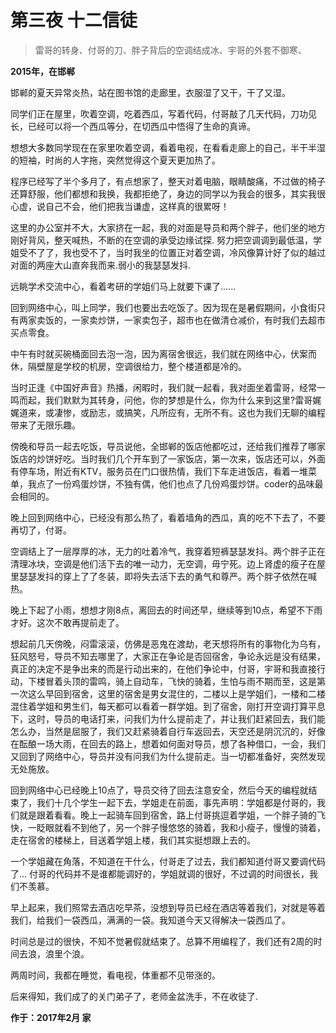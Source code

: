 # 第三夜 十二信徒

> 雷哥的转身、付哥的刀、胖子背后的空调结成冰、宇哥的外套不御寒、

**2015年，在邯郸**

邯郸的夏天异常炎热，站在图书馆的走廊里，衣服湿了又干，干了又湿。

同学们正在屋里，吹着空调，吃着西瓜，写着代码，付哥敲了几天代码，刀功见长，已经可以将一个西瓜等分，在切西瓜中悟得了生命的真谛。

想想大多数同学现在在家里吹着空调，看着电视，在看看走廊上的自己，半干半湿的短袖，时尚的人字拖，突然觉得这个夏天更加热了。

程序已经写了半个多月了，有点想家了，整天对着电脑，眼睛酸痛，不过做的椅子还算舒服，他们都想和我换，我都拒绝了，身边的同学以为我会的很多，其实我很心虚，说自己不会，他们把我当谦虚，这样真的很累呀！

这里的办公室并不大，大家挤在一起，我的对面是导员和两个胖子，他们坐的地方刚好背风，整天喊热，不断的在空调的承受边缘试探. 努力把空调调到最低温，学姐受不了了，我也受不了，当时我坐的位置正对着空调，冷风像算计好了似的越过对面的两座大山直奔我而来.弱小的我瑟瑟发抖.

远眺学术交流中心，看着考研的学姐们马上就要下课了......

回到网络中心，叫上同学，我们也要出去吃饭了。因为现在是暑假期间，小食街只有两家卖饭的，一家卖炒饼，一家卖包子，超市也在做清仓减价，有时我们去超市买点零食。

中午有时就买碗桶面回去泡一泡，因为离宿舍很远，我们就在网络中心，伏案而休，隔壁屋是学校的机房，空调很给力，整个楼道都是冷的。

当时正逢《中国好声音》热播，闲暇时，我们就一起看，我对面坐着雷哥，经常一鸣而起，我们默默为其转身，问他，你的梦想是什么，你为什么来到这里?雷哥娓娓道来，或凄惨，或励志，或搞笑，凡所应有，无所不有。这也为我们无聊的编程带来了无限乐趣。

傍晚和导员一起去吃饭，导员说他，全邯郸的饭店他都吃过，还给我们推荐了哪家饭店的炒饼好吃。当时我们几个开车到了一家饭店，第一次来，饭店还可以，外面有停车场，附近有KTV，服务员在门口很热情，我们下车走进饭店，看着一堆菜单，我点了一份鸡蛋炒饼，不独有偶，他们也点了几份鸡蛋炒饼。coder的品味最会相同的。

晚上回到网络中心，已经没有那么热了，看着墙角的西瓜，真的吃不下去了，不要再切了，付哥。

空调结上了一层厚厚的冰，无力的吐着冷气，我穿着短裤瑟瑟发抖。两个胖子正在清理冰块，空调是他们活下去的唯一动力，无空调，毋宁死。边上肾虚的瘦子在屋里瑟瑟发抖的穿上了了冬装，即将失去活下去的勇气和尊严。两个胖子依然在喊热。

晚上下起了小雨，想想才刚8点，离回去的时间还早，继续等到10点，希望不下雨才好。这次不敢再提前走了。

想起前几天傍晚，闷雷滚滚，仿佛是恶鬼在渡劫，老天想将所有的事物化为乌有，狂风怒号，导员不知去哪里了，大家正在争论是否回宿舍，争论永远是没有结果，真正的决定不是争出来的而是行动出来的，在他们争论中，付哥，宇哥和我直接行动，下楼冒着头顶的雷鸣，骑上自动车，飞快的骑着，生怕与雨不期而至，这是第一次这么早回到宿舍，这里的宿舍是男女混住的，二楼以上是学姐们，一楼和二楼混住着学姐和男生们，每天都可以看着一群学姐。到了宿舍，刚打开空调打算平息下，这时，导员的电话打来，问我们为什么提前走了，并让我们赶紧回去，我们能怎么办，当然是屈服了，我们又赶紧骑着自行车返回去，天空还是阴沉沉的，好像在酝酿一场大雨，在回去的路上，想着如何面对导员，想了各种借口，一会，我们又回到了网络中心，导员并没有问我们为什么提前走。当一切都准备好，突然发现无处施放。

回到网络中心已经晚上10点了，导员交待了回去注意安全，然后今天的编程就结束了，我们十几个学生一起下去，学姐走在前面，事先声明：学姐都是付哥的，我们就是跟着看看。晚上一起骑车回到宿舍，路上付哥挑逗着学姐，一个胖子骑的飞快，一眨眼就看不到他了，另一个胖子慢悠悠的骑着，我和小瘦子，慢慢的骑着，走在宿舍的楼梯上，目送着学姐上楼，我们其实挺想跟上去的。

一个学姐藏在角落，不知道在干什么，付哥走了过去，我们都知道付哥又要调代码了...  付哥的代码并不是谁都能调好的，学姐就调的很好，不过调的时间很长，我们不羡慕。

早上起来，我们照常去酒店吃早茶，没想到导员已经在酒店等着我们，对就是等着我们，给我们一袋西瓜，满满的一袋。我知道今天又得解决一袋西瓜了。

时间总是过的很快，不知不觉暑假就结束了。总算不用编程了，我们还有2周的时间去浪，浪里个浪。

两周时间，我都在睡觉，看电视，体重都不见带涨的。

后来得知，我们成了的关门弟子了，老师金盆洗手，不在收徒了.

**作于：2017年2月 家**